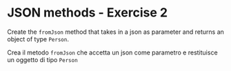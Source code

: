 # JSON methods - Exercise 2

Create the `fromJson` method that takes in a json as parameter and returns an object of type `Person`.


Crea il metodo `fromJson` che accetta un json come parametro e restituisce un oggetto di tipo `Person`